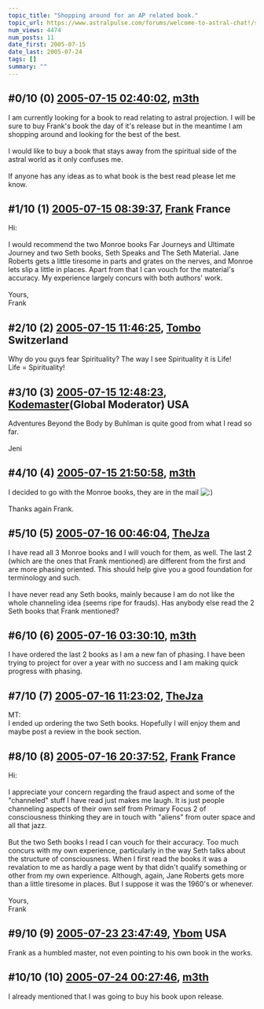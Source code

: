 ```yaml
---
topic_title: "Shopping around for an AP related book."
topic_url: https://www.astralpulse.com/forums/welcome-to-astral-chat!/shopping-around-for-an-ap-related-book
num_views: 4474
num_posts: 11
date_first: 2005-07-15
date_last: 2005-07-24
tags: []
summary: ""
---
```


## \#0/10 (0) [2005-07-15 02:40:02](https://www.astralpulse.com/forums/index.php?msg=170265), [m3th](https://www.astralpulse.com/forums/profile/?u=9397)  ##
<section>
I am currently looking for a book to read relating to astral projection. I will be sure to buy Frank's book the day of it's release but in the meantime I am shopping around and looking for the best of the best.
<br>
<br>
I would like to buy a book that stays away from the spiritual side of the astral world as it only confuses me.
<br>
<br>
If anyone has any ideas as to what book is the best read please let me know.
</section>

## \#1/10 (1) [2005-07-15 08:39:37](https://www.astralpulse.com/forums/index.php?msg=170291), [Frank](https://www.astralpulse.com/forums/profile/?u=359) France ##
<section>
Hi:
<br>
<br>
I would recommend the two Monroe books Far Journeys and Ultimate Journey and two Seth books, Seth Speaks and The Seth Material. Jane Roberts gets a little tiresome in parts and grates on the nerves, and Monroe lets slip a little in places. Apart from that I can vouch for the material's accuracy. My experience largely concurs with both authors' work.
<br>
<br>
Yours,
<br>
Frank
</section>

## \#2/10 (2) [2005-07-15 11:46:25](https://www.astralpulse.com/forums/index.php?msg=170306), [Tombo](https://www.astralpulse.com/forums/profile/?u=2799) Switzerland ##
<section>
Why do you guys fear Spirituality? The way I see Spirituality it is Life!
<br>
Life = Spirituality!
</section>

## \#3/10 (3) [2005-07-15 12:48:23](https://www.astralpulse.com/forums/index.php?msg=170316), [Kodemaster](https://www.astralpulse.com/forums/profile/?u=426)(Global Moderator) USA ##
<section>
Adventures Beyond the Body by Buhlman is quite good from what I read so far.
<br>
<br>
Jeni
</section>

## \#4/10 (4) [2005-07-15 21:50:58](https://www.astralpulse.com/forums/index.php?msg=170394), [m3th](https://www.astralpulse.com/forums/profile/?u=9397)  ##
<section>
I decided to go with the Monroe books, they are in the mail
<img alt=":)" class="smiley" src="https://www.astralpulse.com/forums/Smileys/fugue/smiley.png" title="Smiley"/>
<br>
<br>
Thanks again Frank.
</section>

## \#5/10 (5) [2005-07-16 00:46:04](https://www.astralpulse.com/forums/index.php?msg=170410), [TheJza](https://www.astralpulse.com/forums/profile/?u=218)  ##
<section>
I have read all 3 Monroe books and I will vouch for them, as well. The last 2 (which are the ones that Frank mentioned) are different from the first and are more phasing oriented. This should help give you a good foundation for terminology and such.
<br>
<br>
I have never read any Seth books, mainly because I am do not like the whole channeling idea (seems ripe for frauds). Has anybody else read the 2 Seth books that Frank mentioned?
</section>

## \#6/10 (6) [2005-07-16 03:30:10](https://www.astralpulse.com/forums/index.php?msg=170417), [m3th](https://www.astralpulse.com/forums/profile/?u=9397)  ##
<section>
I have ordered the last 2 books as I am a new fan of phasing. I have been trying to project for over a year with no success and I am making quick progress with phasing.
</section>

## \#7/10 (7) [2005-07-16 11:23:02](https://www.astralpulse.com/forums/index.php?msg=170455), [TheJza](https://www.astralpulse.com/forums/profile/?u=218)  ##
<section>
MT:
<br>
I ended up ordering the two Seth books. Hopefully I will enjoy them and maybe post a review in the book section.
</section>

## \#8/10 (8) [2005-07-16 20:37:52](https://www.astralpulse.com/forums/index.php?msg=170500), [Frank](https://www.astralpulse.com/forums/profile/?u=359) France ##
<section>
Hi:
<br>
<br>
I appreciate your concern regarding the fraud aspect and some of the "channeled" stuff I have read just makes me laugh. It is just people channeling aspects of their own self from Primary Focus 2 of consciousness thinking they are in touch with "aliens" from outer space and all that jazz.
<br>
<br>
But the two Seth books I read I can vouch for their accuracy. Too much concurs with my own experience, particularly in the way Seth talks about the structure of consciousness. When I first read the books it was a revalation to me as hardly a page went by that didn't qualify something or other from my own experience. Although, again, Jane Roberts gets more than a little tiresome in places. But I suppose it was the 1960's or whenever.
<br>
<br>
Yours,
<br>
Frank
</section>

## \#9/10 (9) [2005-07-23 23:47:49](https://www.astralpulse.com/forums/index.php?msg=171117), [Ybom](https://www.astralpulse.com/forums/profile/?u=3928) USA ##
<section>
Frank as a humbled master, not even pointing to his own book in the works.
</section>

## \#10/10 (10) [2005-07-24 00:27:46](https://www.astralpulse.com/forums/index.php?msg=171122), [m3th](https://www.astralpulse.com/forums/profile/?u=9397)  ##
<section>
I already mentioned that I was going to buy his book upon release.
</section>
